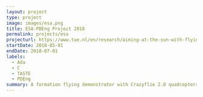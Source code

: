 ```yaml
---
layout: project
type: project
image: images/esa.png
title: ESA-PDEng Project 2018
permalink: projects/esa
projecturl: https://www.tue.nl/en/research/aiming-at-the-sun-with-flying-drones/
startDate: 2018-05-01
endDate: 2018-07-01
labels:
  - Ada
  - C
  - TASTE
  - PDEng
summary: A formation flying demonstrator with Crazyflie 2.0 quadcopters, implemented using ESA’s model-driven development platform (TASTE).
---
```

